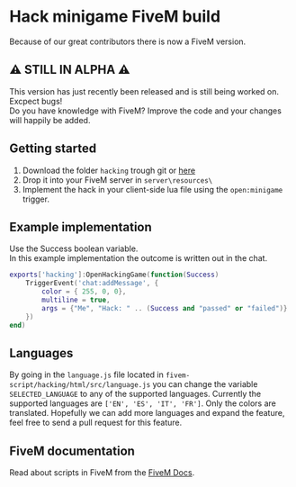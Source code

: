 # Hack minigame FiveM build
Because of our great contributors there is now a FiveM version.

## ⚠ STILL IN ALPHA ⚠  
This version has just recently been released and is still being worked on. Excpect bugs!  
Do you have knowledge with FiveM? Improve the code and your changes will happily be added.  



## Getting started
1. Download the folder `hacking` trough git or [here](https://minhaskamal.github.io/DownGit/#/home?url=https://github.com/Jesper-Hustad/NoPixel-minigame/tree/main/fivem-script/hacking)  
2. Drop it into your FiveM server in `server\resources\`
3. Implement the hack in your client-side lua file using the `open:minigame` trigger.


## Example implementation
Use the Success boolean variable.  
In this example implementation the outcome is written out in the chat.
```lua
exports['hacking']:OpenHackingGame(function(Success)
    TriggerEvent('chat:addMessage', {
        color = { 255, 0, 0},
        multiline = true,
        args = {"Me", "Hack: " .. (Success and "passed" or "failed")}
    })
end)
```

## Languages
By going in the `language.js` file located in `fivem-script/hacking/html/src/language.js` you can change the variable `SELECTED_LANGUAGE` to any of the supported languages. Currently the supported languages are `['EN', 'ES', 'IT', 'FR']`. Only the colors are translated. Hopefully we can add more languages and expand the feature, feel free to send a pull request for this feature.

## FiveM documentation
Read about scripts in FiveM from the [FiveM Docs](https://docs.fivem.net/docs/scripting-manual/introduction/introduction-to-resources/).
